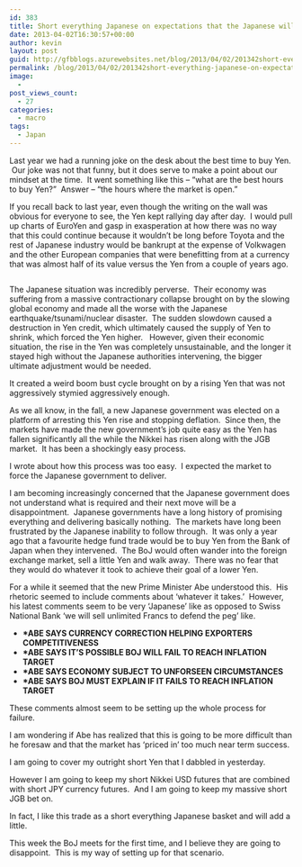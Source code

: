 ```yaml
---
id: 383
title: Short everything Japanese on expectations that the Japanese will behave like Japanese
date: 2013-04-02T16:30:57+00:00
author: kevin
layout: post
guid: http://gfbblogs.azurewebsites.net/blog/2013/04/02/201342short-everything-japanese-on-expectations-that-the-japanese-will-behave-like-japanese/
permalink: /blog/2013/04/02/201342short-everything-japanese-on-expectations-that-the-japanese-will-behave-like-japanese/
image:
  - 
post_views_count:
  - 27
categories:
  - macro
tags:
  - Japan
---
```

Last year we had a running joke on the desk about the best time to buy Yen.  Our joke was not that funny, but it does serve to make a point about our mindset at the time.  It went something like this &#8211; &#8220;what are the best hours to buy Yen?&#8221;  Answer &#8211; &#8220;the hours where the market is open.&#8221;

If you recall back to last year, even though the writing on the wall was obvious for everyone to see, the Yen kept rallying day after day.  I would pull up charts of EuroYen and gasp in exasperation at how there was no way that this could continue because it wouldn&#8217;t be long before Toyota and the rest of Japanese industry would be bankrupt at the expense of Volkwagen and the other European companies that were benefitting from at a currency that was almost half of its value versus the Yen from a couple of years ago.

<img class="aligncenter" alt="" src="http://themacrotourist.com/blogs/EURJPY%20Apr%2002%2013.gif" />

The Japanese situation was incredibly perverse.  Their economy was suffering from a massive contractionary collapse brought on by the slowing global economy and made all the worse with the Japanese earthquake/tsunami/nuclear disaster.  The sudden slowdown caused a destruction in Yen credit, which ultimately caused the supply of Yen to shrink, which forced the Yen higher.   However, given their economic situation, the rise in the Yen was completely unsustainable, and the longer it stayed high without the Japanese authorities intervening, the bigger ultimate adjustment would be needed.

It created a weird boom bust cycle brought on by a rising Yen that was not aggressively stymied aggressively enough.

As we all know, in the fall, a new Japanese government was elected on a platform of arresting this Yen rise and stopping deflation.  Since then, the markets have made the new government&#8217;s job quite easy as the Yen has fallen significantly all the while the Nikkei has risen along with the JGB market.  It has been a shockingly easy process.

I wrote about how this process was too easy.  I expected the market to force the Japanese government to deliver.

I am becoming increasingly concerned that the Japanese government does not understand what is required and their next move will be a disappointment.  Japanese governments have a long history of promising everything and delivering basically nothing.  The markets have long been frustrated by the Japanese inability to follow through.  It was only a year ago that a favourite hedge fund trade would be to buy Yen from the Bank of Japan when they intervened.  The BoJ would often wander into the foreign exchange market, sell a little Yen and walk away.  There was no fear that they would do whatever it took to achieve their goal of a lower Yen.

For a while it seemed that the new Prime Minister Abe understood this.  His rhetoric seemed to include comments about &#8216;whatever it takes.&#8217;  However, his latest comments seem to be very &#8216;Japanese&#8217; like as opposed to Swiss National Bank &#8216;we will sell unlimited Francs to defend the peg&#8217; like.

<ul class="ul1">
  <li class="li1">
    <strong>*ABE SAYS CURRENCY CORRECTION HELPING EXPORTERS COMPETITIVENESS </strong>
  </li>
  <li class="li1">
    <strong></strong><strong>*ABE SAYS IT&#8217;S POSSIBLE BOJ WILL FAIL TO REACH INFLATION TARGET </strong>
  </li>
  <li class="li1">
    <strong>*ABE SAYS ECONOMY SUBJECT TO UNFORSEEN CIRCUMSTANCES </strong>
  </li>
  <li class="li1">
    <strong>*ABE SAYS BOJ MUST EXPLAIN IF IT FAILS TO REACH INFLATION TARGET </strong>
  </li>
</ul>

These comments almost seem to be setting up the whole process for failure.

I am wondering if Abe has realized that this is going to be more difficult than he foresaw and that the market has &#8216;priced in&#8217; too much near term success.

I am going to cover my outright short Yen that I dabbled in yesterday.

However I am going to keep my short Nikkei USD futures that are combined with short JPY currency futures.  And I am going to keep my massive short JGB bet on.

In fact, I like this trade as a short everything Japanese basket and will add a little.

This week the BoJ meets for the first time, and I believe they are going to disappoint.  This is my way of setting up for that scenario.

<img class="aligncenter" alt="" src="http://themacrotourist.com/blogs/Nikkei%20Apr%2002%2013.gif" /><img class="aligncenter" alt="" src="http://themacrotourist.com/blogs/JGB%20Apr%2002%2013.gif" /><img class="aligncenter" alt="" src="http://themacrotourist.com/blogs/JPY%20Apr%2002%2013.gif" />